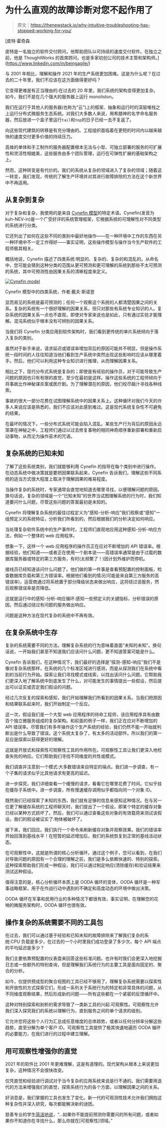 # 为什么直观的故障诊断对您不起作用了

> 原文：<https://thenewstack.io/why-intuitive-troubleshooting-has-stopped-working-for-you/>

[](https://www.linkedin.com/in/beingagile/)

 [皮特·霍奇森

皮特是一名独立的软件交付顾问，他帮助团队以可持续的速度交付软件。在独立之前，他是 ThoughtWorks 的首席顾问，也是多家初创公司的技术主管和架构师。](https://www.linkedin.com/in/beingagile/) [](https://www.linkedin.com/in/beingagile/)

与 2001 年相比，理解和操作 2021 年的生产系统更加困难。这是为什么呢？在过去的二十年里，我们不应该在这方面做得更好吗？

它变得更难是有正当理由的:在过去的 20 年里，我们系统的架构变得更加复杂。如今，我们不是在几个强大的服务器上运行 monoliston。

我们在运行于其他人的服务器(也称为“云”)上的框架、抽象和运行时的深层堆栈之上运行分布式微服务生态系统。对我们大多数人来说，用希腊神的名字命名服务器，然后放进一个盒子里运行`tail`和`top`的日子已经一去不复返了。

向这些现代建筑的转移是有充分理由的。工程组织面临着在更短的时间内以越来越快的速度交付更多价值的持续压力。

高耸的单体和手工制作的服务器配置根本无法与小型、可独立部署的服务的可扩展性和灵活性相媲美，这些服务由多个团队管理，运行在可弹性扩展的基础架构之上。

然而，这种转变是有代价的。我们的系统从复杂的领域进入了复杂的领域；随着这一转变，我们发现，传统的了解生产环境并对其进行故障排除的方法在这个新世界中不再适用。

## 从复杂到复杂

对于复杂和复杂，我使用的是来自 [Cynefin 模型](https://en.wikipedia.org/wiki/Cynefin_framework)的特定术语。Cynefin(发音为 kuh-NEV-in)是一个广受好评的系统管理框架，它根据系统的可理解性对不同类型的系统进行分类。

它还列出了如何在这些不同的类别中最好地操作——在一种环境中工作的东西在另一种环境中不一定工作得好——事实证明，这些操作模型与操作当今生产软件的工程师极其相关。

概括地说，Cynefin 描述了四类系统:明显的、复杂的、复杂的和混乱的。从命名中，您可能会猜到这种分类的范围从更可预测和更可理解的系统到那些不太可预测的系统，其中可预测性由因果关系的清晰程度来定义。

[![Cynefin model](img/76eb0641e8edf760373d2de871ad03d4.png)](https://cdn.thenewstack.io/media/2021/12/3a380a41-image1.png)

Cynefin 模型中的四类系统，作者:戴夫·斯诺登

显而易见的系统是最可预测的；任何一个观察这个系统的人都清楚因果之间的关系。复杂的系统有一个很好理解的因果关系，但只对那些有系统专业知识的人。复杂系统的因果关系一点也不直观，即使对专家来说也是如此，只有通过实验才能理解。混沌系统似乎根本没有可辨别的因果关系。

当我们将 Cynefin 分类应用到软件架构时，我们看到更传统的单片系统倾向于落入复杂的类别。

虽然对于新手来说，请求延迟或错误率增加背后的原因可能并不明显，但是操作系统一段时间的人往往知道当他们看到生产系统中突然出现这些影响时应该从哪里着手。然后，他们可以利用这种专业知识进行推理，从而理解因果关系。

相比之下，现代分布式系统是复杂的；即使是有经验的操作员，对于可能导致生产问题的原因也只有有限的直觉，至少在最初是这样。操作这些系统的工程师倾向于将事故比作神秘谋杀案或医疗剧。为了理解潜在的原因，他们绞尽脑汁寻找各种线索。

事故的很大一部分花费在试图理解系统中的因果关系上。这种循环对我们今天的许多人来说应该是熟悉的，我们不应该对此感到难过。这是现代系统复杂性不可避免的结果。

在最坏的情况下，一些分布式系统可能会陷入混乱。某些生产行为背后的原因永远笼罩在神秘之中，工程师们通过以过去修复事物的相同神奇顺序重新部署和重新启动事物，从而沦为操作巫术的咒语。

## 复杂系统的已知未知

了解了这些系统类别，我们就能够利用 Cynefin 的指导在每个类别中进行操作。在动态系统中做决策就是要把因果联系起来，Cynefin 告诉我们，理解这些不同系统的适当方式很大程度上取决于理解因果的难易程度。

当操作复杂的系统时，专家通常会直觉地知道去哪里寻找，以便理解问题的原因。换句话说，复杂的领域是一个“已知未知”的世界当试图理解系统的行为时，我们知道要问什么问题，尽管这些问题的答案最初是未知的。

Cynefin 将理解复杂系统的最佳过程定义为“感知-分析-响应”我们观察或“感知”一组预定义的系统特征，分析我们所看到的，然后根据我们的分析决定如何响应。

当处理复杂软件系统中的生产事件时，工程师们直观地应用这种感知-分析-响应方法，例如一个整体的 web 应用程序。

想象一下，这样一个 web 应用程序的操作员正在应对不断增加的 API 错误率。根据经验，他们知道——或者正在使用一个剧本说——高错误率通常是由于过载的数据库服务器或特定的第三方服务，有时(太频繁了！)因计划外维护而停机。

接线员已经知道该问什么问题了。他们做的第一件事是查看预配置的控制面板，检查数据库负载和第三方错误率。根据他们看到的情况(可能是来自第三方服务的高错误率)，运营商通过将系统置于部分降级状态来做出响应，这将绕过该服务，然后观察错误率是否降低。

这就是运行中的感知-分析-响应循环:感知一些预定义的关键指标，分析错误的原因，然后通过绕过有问题的服务做出响应。

问题是这种方法在现代复杂的系统中不再有效。

## 在复杂系统中生存

复杂的系统需要不同的方法。理解复杂系统的行为意味着直面“未知的未知”。换句话说，一开始我们甚至不知道我们应该问什么问题，更不知道答案可能是什么。

Cynefin 告诉我们，在这种情况下，我们最好的选择是“探测-感知-响应”我们不是像对复杂系统那样，在系统的几个标准区域进行感测，而是从探测我们在系统中看到的当前行为开始。探索让我们寻找模式或线索，以找出该问什么问题。它帮助我们更深入地了解系统中到底发生了什么，对可能发生的事情提出一些假设，然后提出可以证实或否定我们假设的问题。

经过几次反复的探索和感知，我们开始理解我们所看到的因果关系。当我们把原因和结果联系起来时，我们开始制定一个反应。

这一次，假设我们是一个大型 web 应用程序的待命工程师，该应用程序具有由数百个独立微服务组成的复杂架构。和前面的例子一样，我们正在应对不断增加的 API 错误率。尽管我们有多年操作这个生产系统的经验，我们仍然不能一开始就判断出是什么导致了错误。这个系统太复杂了，有太多的活动部件。所以我们的第一反应是探索以获得更好的理解。

这就是开放式和探索性可观察性工具的作用所在。可观察性工具让我们更深入地检查失败的响应。它们帮助我们寻找不同维度的共性或模式。

我们调查并注意到一个模式:大多数错误来自特定的端点。我们进一步调查，有一个子集的请求似乎比其他请求有更高的延迟。

进一步探究，我们详细查看一个缓慢的请求，看看它在哪里花费了时间。它似乎挂在缓存子系统中。进一步调查，所有慢速缓存调用似乎都指向同一个对象 ID。

既然我们已经探索了未知的东西，我们就有足够的信息来感知这种情况。在与另一位更了解缓存系统的工程师聊天时，我们提出了一个假设，即某个特定的缓存对象已经以某种方式损坏了。然后，我们可以通过查看这些对象的有效载荷来测试该假设。我们的假设被证实了:物体被破坏了。

接下来，我们回应。我们执行一个命令来刷新缓存对象并观察效果。我们的错误率开始回落到基线水平！在短暂的延迟增加后，我们的系统恢复到正常的基线活动状态。

在可观察性中，这就是所谓的核心分析循环。通过这个例子，您可以看到，在我们对导致问题的原因有一个合理的理解之前，我们是多么依赖快速的、特别的探索。这种探索帮助我们形成一种假设，我们可以通过制定响应(清除缓存)和验证结果来测试这种假设。

值得注意的是，核心分析循环本质上是 OODA 循环的变体，OODA 循环是一种军事战略框架，用于在作战行动中遇到的不确定和高度动态的环境中做出决策。

OODA 循环在军事和民用行业的多种情况下都很有效，事实证明，在理解您的花哨的微服务架构时，OODA 循环也很有效。

## 操作复杂的系统需要不同的工具包

在过去，我们可以通过基于经验和已知未知的故障排除来了解我们复杂的系统:CPU 负载是多少，在过去的一个小时里我们成功登录了多少次，每个 API 端点的平均延迟是多少？

我们主要依靠预配置的仪表盘来回答这些标准问题。也许有时我们会更深入地挖掘日志或一些额外的特别查询，但是理解我们系统行为的主要工具是面向固定的、聚合的分析。

如今，仅提供预成型的聚合视图的工具已经不够用了。理解复杂系统需要以探索性和开放性的方式探索它们，形成一系列关于系统行为的特定和非常具体的问题，从不同维度观察结果，然后形成新的问题——所有这些都在一个紧密的反馈循环中。

这种对特别探索和剖析的需求导致了一类新工具的兴起:可观察性。可观察性允许我们深入探究我们的系统以理解行为，直到服务之间的单个请求的级别。

它允许您将这些个人行为汇总成任意维度的总体趋势，或者以任何分辨率分解这些趋势，直至分解为单个客户 ID。可观察性工具提供了极其快速地遍历 OODA 循环的必要能力，在我们进行的过程中建立理解。

## 用可观察性增强你的直觉

2021 年的软件比 2001 年更难理解，这是有道理的。现代架构从根本上来说更加复杂，这种情况不会很快改变。

仅凭直觉和经验进行调试对于当今复杂的应用系统来说是行不通的。我们需要用迭代的方法来增强我们的直觉，探索系统行为的各个方面，以理解因果之间的关系。

好消息是，我们掌握的工具也发生了变化。新一代的可观测性技术允许我们拥抱这种复杂性并深入研究，每次都能解决新的谜团。

慈善专业的学生[简洁地说](https://charity.wtf/2020/03/03/observability-is-a-many-splendored-thing/)，“…如果你不能提前预测你需要问的所有问题，或者如果你不知道你在寻找什么，那么你就在[可观察性]领域。”

<svg xmlns:xlink="http://www.w3.org/1999/xlink" viewBox="0 0 68 31" version="1.1"><title>Group</title> <desc>Created with Sketch.</desc></svg>